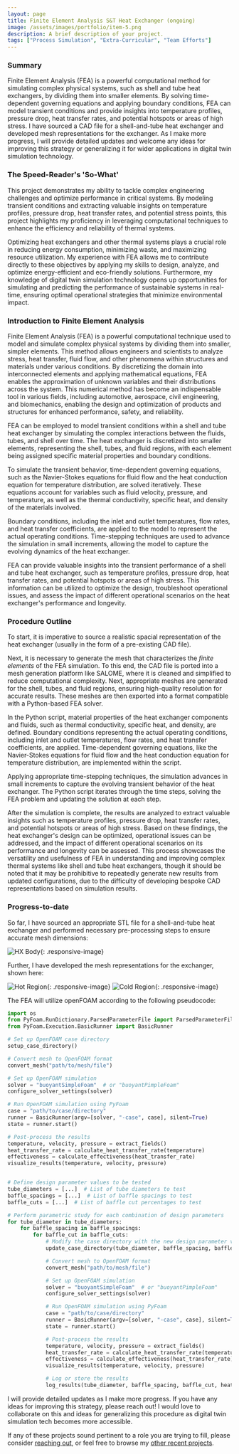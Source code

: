 ```yaml
---
layout: page
title: Finite Element Analysis S&T Heat Exchanger (ongoing)
image: /assets/images/portfolio/item-5.png
description: A brief description of your project.
tags: ["Process Simulation", "Extra-Curricular", "Team Efforts"]
---
```


### Summary

Finite Element Analysis (FEA) is a powerful computational method for simulating complex physical systems, such as shell and tube heat exchangers, by dividing them into smaller elements. By solving time-dependent governing equations and applying boundary conditions, FEA can model transient conditions and provide insights into temperature profiles, pressure drop, heat transfer rates, and potential hotspots or areas of high stress. I have sourced a CAD file for a shell-and-tube heat exchanger and developed mesh representations for the exchanger. As I make more progress, I will provide detailed updates and welcome any ideas for improving this strategy or generalizing it for wider applications in digital twin simulation technology.

### The Speed-Reader's 'So-What'
This project demonstrates my ability to tackle complex engineering challenges and optimize performance in critical systems. By modeling transient conditions and extracting valuable insights on temperature profiles, pressure drop, heat transfer rates, and potential stress points, this project highlights my proficiency in leveraging computational techniques to enhance the efficiency and reliability of thermal systems.

Optimizing heat exchangers and other thermal systems plays a crucial role in reducing energy consumption, minimizing waste, and maximizing resource utilization. My experience with FEA allows me to contribute directly to these objectives by applying my skills to design, analyze, and optimize energy-efficient and eco-friendly solutions. Furthermore, my knowledge of digital twin simulation technology opens up opportunities for simulating and predicting the performance of sustainable systems in real-time, ensuring optimal operational strategies that minimize environmental impact.

### Introduction to Finite Element Analysis

Finite Element Analysis (FEA) is a powerful computational technique used to model and simulate complex physical systems by dividing them into smaller, simpler elements. This method allows engineers and scientists to analyze stress, heat transfer, fluid flow, and other phenomena within structures and materials under various conditions. By discretizing the domain into interconnected elements and applying mathematical equations, FEA enables the approximation of unknown variables and their distributions across the system. This numerical method has become an indispensable tool in various fields, including automotive, aerospace, civil engineering, and biomechanics, enabling the design and optimization of products and structures for enhanced performance, safety, and reliability.

FEA can be employed to model transient conditions within a shell and tube heat exchanger by simulating the complex interactions between the fluids, tubes, and shell over time. The heat exchanger is discretized into smaller elements, representing the shell, tubes, and fluid regions, with each element being assigned specific material properties and boundary conditions.

To simulate the transient behavior, time-dependent governing equations, such as the Navier-Stokes equations for fluid flow and the heat conduction equation for temperature distribution, are solved iteratively. These equations account for variables such as fluid velocity, pressure, and temperature, as well as the thermal conductivity, specific heat, and density of the materials involved.

Boundary conditions, including the inlet and outlet temperatures, flow rates, and heat transfer coefficients, are applied to the model to represent the actual operating conditions. Time-stepping techniques are used to advance the simulation in small increments, allowing the model to capture the evolving dynamics of the heat exchanger.

FEA can provide valuable insights into the transient performance of a shell and tube heat exchanger, such as temperature profiles, pressure drop, heat transfer rates, and potential hotspots or areas of high stress. This information can be utilized to optimize the design, troubleshoot operational issues, and assess the impact of different operational scenarios on the heat exchanger's performance and longevity.

### Procedure Outline

To start, it is imperative to source a realistic spacial representation of the heat exchanger (usually in the form of a pre-existing CAD file). 

Next, it is necessary to generate the mesh that characterizes the *finite elements* of the FEA simulation. To this end, the CAD file is ported into a mesh generation platform like SALOME, where it is cleaned and simplified to reduce computational complexity. Next, appropriate meshes are generated for the shell, tubes, and fluid regions, ensuring high-quality resolution for accurate results. These meshes are then exported into a format compatible with a Python-based FEA solver.

In the Python script, material properties of the heat exchanger components and fluids, such as thermal conductivity, specific heat, and density, are defined. Boundary conditions representing the actual operating conditions, including inlet and outlet temperatures, flow rates, and heat transfer coefficients, are applied. Time-dependent governing equations, like the Navier-Stokes equations for fluid flow and the heat conduction equation for temperature distribution, are implemented within the script.

Applying appropriate time-stepping techniques, the simulation advances in small increments to capture the evolving transient behavior of the heat exchanger. The Python script iterates through the time steps, solving the FEA problem and updating the solution at each step.

After the simulation is complete, the results are analyzed to extract valuable insights such as temperature profiles, pressure drop, heat transfer rates, and potential hotspots or areas of high stress. Based on these findings, the heat exchanger's design can be optimized, operational issues can be addressed, and the impact of different operational scenarios on its performance and longevity can be assessed. This process showcases the versatility and usefulness of FEA in understanding and improving complex thermal systems like shell and tube heat exchangers, though it should be noted that it may be prohibitive to repeatedly generate new results from updated configurations, due to the difficulty of developing bespoke CAD representations based on simulation results.

### Progress-to-date
So far, I have sourced an appropriate STL file for a shell-and-tube heat exchanger and performed necessary pre-processing steps to ensure accurate mesh dimensions:

![HX Body](\assets\images\portfolio\HX\3d_exchanger_body.png){: .responsive-image}

 Further, I have developed the mesh representations for the exchanger, shown here:

![Hot Region](\assets\images\portfolio\HX\hot_region_mesh.png){: .responsive-image}
![Cold Region](\assets\images\portfolio\HX\full_mesh.png){: .responsive-image}

The FEA will utilize openFOAM according to the following pseudocode:

```python
import os
from PyFoam.RunDictionary.ParsedParameterFile import ParsedParameterFile
from PyFoam.Execution.BasicRunner import BasicRunner

# Set up OpenFOAM case directory
setup_case_directory()

# Convert mesh to OpenFOAM format
convert_mesh("path/to/mesh/file")

# Set up OpenFOAM simulation
solver = "buoyantSimpleFoam"  # or "buoyantPimpleFoam"
configure_solver_settings(solver)

# Run OpenFOAM simulation using PyFoam
case = "path/to/case/directory"
runner = BasicRunner(argv=[solver, "-case", case], silent=True)
state = runner.start()

# Post-process the results
temperature, velocity, pressure = extract_fields()
heat_transfer_rate = calculate_heat_transfer_rate(temperature)
effectiveness = calculate_effectiveness(heat_transfer_rate)
visualize_results(temperature, velocity, pressure)


# Define design parameter values to be tested
tube_diameters = [...]  # List of tube diameters to test
baffle_spacings = [...]  # List of baffle spacings to test
baffle_cuts = [...]  # List of baffle cut percentages to test

# Perform parametric study for each combination of design parameters
for tube_diameter in tube_diameters:
    for baffle_spacing in baffle_spacings:
        for baffle_cut in baffle_cuts:
            # Modify the case directory with the new design parameter values
            update_case_directory(tube_diameter, baffle_spacing, baffle_cut)

            # Convert mesh to OpenFOAM format
            convert_mesh("path/to/mesh/file")

            # Set up OpenFOAM simulation
            solver = "buoyantSimpleFoam"  # or "buoyantPimpleFoam"
            configure_solver_settings(solver)

            # Run OpenFOAM simulation using PyFoam
            case = "path/to/case/directory"
            runner = BasicRunner(argv=[solver, "-case", case], silent=True)
            state = runner.start()

            # Post-process the results
            temperature, velocity, pressure = extract_fields()
            heat_transfer_rate = calculate_heat_transfer_rate(temperature)
            effectiveness = calculate_effectiveness(heat_transfer_rate)
            visualize_results(temperature, velocity, pressure)

            # Log or store the results
            log_results(tube_diameter, baffle_spacing, baffle_cut, heat_transfer_rate, effectiveness)

```


I will provide detailed updates as I make more progress. If you have any ideas for improving this strategy, please reach out! I would love to collaborate on this and ideas for generalizing this procedure as digital twin simulation tech becomes more accessible.

If any of these projects sound pertinent to a role you are trying to fill, please consider [reaching out](/contact), or feel free to browse my [other recent projects](/portfolio).
